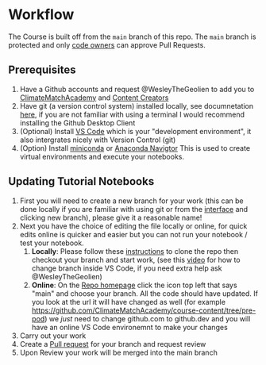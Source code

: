 # Workflow

The Course is built off from the `main` branch of this repo. The `main` branch is protected and only [code owners](https://github.com/orgs/ClimateMatchAcademy/teams/content-code-owners) can approve Pull Requests.

## Prerequisites
1. Have a Github accounts and request @WesleyTheGeolien to add you to [ClimateMatchAcademy](https://github.com/orgs/ClimateMatchAcademy/teams) and [Content Creators](https://github.com/orgs/ClimateMatchAcademy/teams/content-creators)
1. Have git (a version control system) installed locally, see documnetation [here](https://github.com/git-guides/install-git), if you are not familiar with using a terminal I would recommend installing the Github Desktop Client
1. (Optional) Install [VS Code](https://code.visualstudio.com/download) which is your "development environment", it also intergrates nicely with Version Control (git)
1. (Option) Install [miniconda](https://docs.conda.io/en/latest/miniconda.html) or [Anaconda Navigtor](https://docs.anaconda.com/free/navigator/) This is used to create virtual environments and execute your notebooks.

## Updating Tutorial Notebooks

1. First you will need to create a new branch for your work (this can be done locally if you are familiar with using git or from the [interface](https://github.com/ClimateMatchAcademy/course-content/branches) and clicking new branch), please give it a reasonable name!
1. Next you have the choice of editing the file locally or online, for quick edits online is quicker and easier but you can not run your notebook / test your notebook.
    1. __Locally__: Please follow these [instructions](https://docs.github.com/en/repositories/creating-and-managing-repositories/cloning-a-repository) to clone the repo then checkout your branch and start work, (see this [video](https://www.youtube.com/watch?v=H5BLEPhqxe8) for how to change branch inside VS Code, if you need extra help ask @WesleyTheGeolien)
    1. __Online__: On the [Repo homepage](https://github.com/ClimateMatchAcademy/course-content) click the icon top left that says "main" and choose your branch. All the code should have updated. If you look at the url it will have changed as well (for example https://github.com/ClimateMatchAcademy/course-content/tree/pre-pod) we _just_ need to change github.com to github.dev and you will have an online VS Code environemnt to make your changes
1. Carry out your work
1. Create a [Pull request](https://github.com/ClimateMatchAcademy/course-content/compare) for your branch and request review
1. Upon Review your work will be merged into the main branch